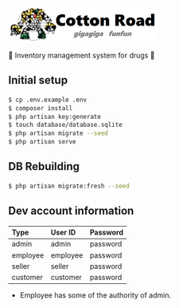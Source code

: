 <img src="logo.png" width="300">

&#x1f48a; Inventory management system for drugs &#x1f489;

## Initial setup

```bash
$ cp .env.example .env
$ composer install
$ php artisan key:generate
$ touch database/database.sqlite
$ php artisan migrate --seed
$ php artisan serve
```

## DB Rebuilding

```bash
$ php artisan migrate:fresh --seed
```

## Dev account information

|Type|User ID|Password|
|:--|:--|:--|
|admin|admin|password|
|employee|employee|password|
|seller|seller|password|
|customer|customer|password|

* Employee has some of the authority of admin.